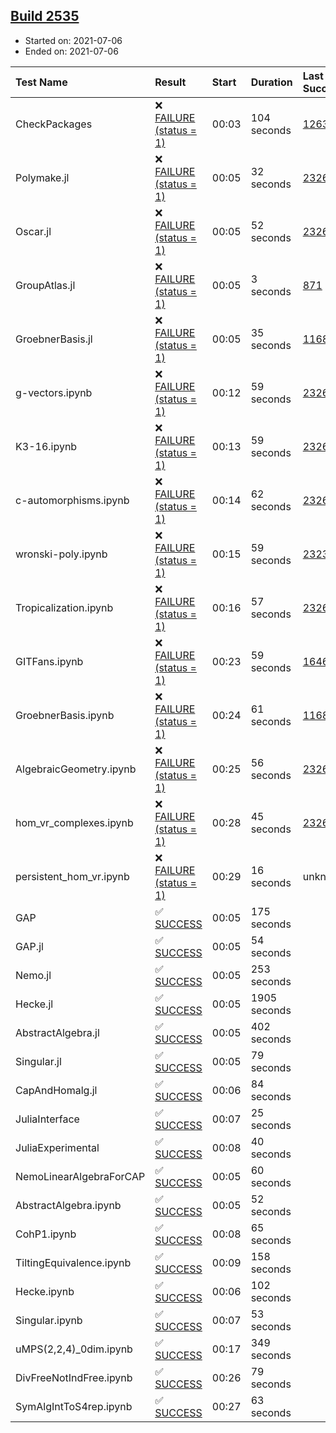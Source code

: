 ## [Build 2535](https://oscarci.mathematik.uni-kl.de/job/oscar-stable/2535/)

* Started on: 2021-07-06
* Ended on: 2021-07-06

| Test Name    | Result | Start | Duration | Last Success | First Failure |
|:-------------|:-------|:------|:---------|:-------------|:--------------|
| CheckPackages | ❌ [FAILURE (status = 1)](https://oscarci.mathematik.uni-kl.de/job/oscar-stable/2535/artifact/logs/build-2535/CheckPackages.log) | 00:03 | 104 seconds | [1263](https://oscarci.mathematik.uni-kl.de/job/oscar-stable/1263/) | [1264](https://oscarci.mathematik.uni-kl.de/job/oscar-stable/1264/) |
| Polymake.jl | ❌ [FAILURE (status = 1)](https://oscarci.mathematik.uni-kl.de/job/oscar-stable/2535/artifact/logs/build-2535/Polymake.jl.log) | 00:05 | 32 seconds | [2326](https://oscarci.mathematik.uni-kl.de/job/oscar-stable/2326/) | [2327](https://oscarci.mathematik.uni-kl.de/job/oscar-stable/2327/) |
| Oscar.jl | ❌ [FAILURE (status = 1)](https://oscarci.mathematik.uni-kl.de/job/oscar-stable/2535/artifact/logs/build-2535/Oscar.jl.log) | 00:05 | 52 seconds | [2326](https://oscarci.mathematik.uni-kl.de/job/oscar-stable/2326/) | [2327](https://oscarci.mathematik.uni-kl.de/job/oscar-stable/2327/) |
| GroupAtlas.jl | ❌ [FAILURE (status = 1)](https://oscarci.mathematik.uni-kl.de/job/oscar-stable/2535/artifact/logs/build-2535/GroupAtlas.jl.log) | 00:05 | 3 seconds | [871](https://oscarci.mathematik.uni-kl.de/job/oscar-stable/871/) | [872](https://oscarci.mathematik.uni-kl.de/job/oscar-stable/872/) |
| GroebnerBasis.jl | ❌ [FAILURE (status = 1)](https://oscarci.mathematik.uni-kl.de/job/oscar-stable/2535/artifact/logs/build-2535/GroebnerBasis.jl.log) | 00:05 | 35 seconds | [1168](https://oscarci.mathematik.uni-kl.de/job/oscar-stable/1168/) | [1169](https://oscarci.mathematik.uni-kl.de/job/oscar-stable/1169/) |
| g-vectors.ipynb | ❌ [FAILURE (status = 1)](https://oscarci.mathematik.uni-kl.de/job/oscar-stable/2535/artifact/logs/build-2535/g-vectors.ipynb.log) | 00:12 | 59 seconds | [2326](https://oscarci.mathematik.uni-kl.de/job/oscar-stable/2326/) | [2327](https://oscarci.mathematik.uni-kl.de/job/oscar-stable/2327/) |
| K3-16.ipynb | ❌ [FAILURE (status = 1)](https://oscarci.mathematik.uni-kl.de/job/oscar-stable/2535/artifact/logs/build-2535/K3-16.ipynb.log) | 00:13 | 59 seconds | [2326](https://oscarci.mathematik.uni-kl.de/job/oscar-stable/2326/) | [2327](https://oscarci.mathematik.uni-kl.de/job/oscar-stable/2327/) |
| c-automorphisms.ipynb | ❌ [FAILURE (status = 1)](https://oscarci.mathematik.uni-kl.de/job/oscar-stable/2535/artifact/logs/build-2535/c-automorphisms.ipynb.log) | 00:14 | 62 seconds | [2326](https://oscarci.mathematik.uni-kl.de/job/oscar-stable/2326/) | [2327](https://oscarci.mathematik.uni-kl.de/job/oscar-stable/2327/) |
| wronski-poly.ipynb | ❌ [FAILURE (status = 1)](https://oscarci.mathematik.uni-kl.de/job/oscar-stable/2535/artifact/logs/build-2535/wronski-poly.ipynb.log) | 00:15 | 59 seconds | [2323](https://oscarci.mathematik.uni-kl.de/job/oscar-stable/2323/) | [2324](https://oscarci.mathematik.uni-kl.de/job/oscar-stable/2324/) |
| Tropicalization.ipynb | ❌ [FAILURE (status = 1)](https://oscarci.mathematik.uni-kl.de/job/oscar-stable/2535/artifact/logs/build-2535/Tropicalization.ipynb.log) | 00:16 | 57 seconds | [2326](https://oscarci.mathematik.uni-kl.de/job/oscar-stable/2326/) | [2327](https://oscarci.mathematik.uni-kl.de/job/oscar-stable/2327/) |
| GITFans.ipynb | ❌ [FAILURE (status = 1)](https://oscarci.mathematik.uni-kl.de/job/oscar-stable/2535/artifact/logs/build-2535/GITFans.ipynb.log) | 00:23 | 59 seconds | [1646](https://oscarci.mathematik.uni-kl.de/job/oscar-stable/1646/) | [1647](https://oscarci.mathematik.uni-kl.de/job/oscar-stable/1647/) |
| GroebnerBasis.ipynb | ❌ [FAILURE (status = 1)](https://oscarci.mathematik.uni-kl.de/job/oscar-stable/2535/artifact/logs/build-2535/GroebnerBasis.ipynb.log) | 00:24 | 61 seconds | [1168](https://oscarci.mathematik.uni-kl.de/job/oscar-stable/1168/) | [1169](https://oscarci.mathematik.uni-kl.de/job/oscar-stable/1169/) |
| AlgebraicGeometry.ipynb | ❌ [FAILURE (status = 1)](https://oscarci.mathematik.uni-kl.de/job/oscar-stable/2535/artifact/logs/build-2535/AlgebraicGeometry.ipynb.log) | 00:25 | 56 seconds | [2326](https://oscarci.mathematik.uni-kl.de/job/oscar-stable/2326/) | [2327](https://oscarci.mathematik.uni-kl.de/job/oscar-stable/2327/) |
| hom_vr_complexes.ipynb | ❌ [FAILURE (status = 1)](https://oscarci.mathematik.uni-kl.de/job/oscar-stable/2535/artifact/logs/build-2535/hom_vr_complexes.ipynb.log) | 00:28 | 45 seconds | [2326](https://oscarci.mathematik.uni-kl.de/job/oscar-stable/2326/) | [2327](https://oscarci.mathematik.uni-kl.de/job/oscar-stable/2327/) |
| persistent_hom_vr.ipynb | ❌ [FAILURE (status = 1)](https://oscarci.mathematik.uni-kl.de/job/oscar-stable/2535/artifact/logs/build-2535/persistent_hom_vr.ipynb.log) | 00:29 | 16 seconds | unknown | unknown |
| GAP | ✅ [SUCCESS](https://oscarci.mathematik.uni-kl.de/job/oscar-stable/2535/artifact/logs/build-2535/GAP.log) | 00:05 | 175 seconds |  |  |
| GAP.jl | ✅ [SUCCESS](https://oscarci.mathematik.uni-kl.de/job/oscar-stable/2535/artifact/logs/build-2535/GAP.jl.log) | 00:05 | 54 seconds |  |  |
| Nemo.jl | ✅ [SUCCESS](https://oscarci.mathematik.uni-kl.de/job/oscar-stable/2535/artifact/logs/build-2535/Nemo.jl.log) | 00:05 | 253 seconds |  |  |
| Hecke.jl | ✅ [SUCCESS](https://oscarci.mathematik.uni-kl.de/job/oscar-stable/2535/artifact/logs/build-2535/Hecke.jl.log) | 00:05 | 1905 seconds |  |  |
| AbstractAlgebra.jl | ✅ [SUCCESS](https://oscarci.mathematik.uni-kl.de/job/oscar-stable/2535/artifact/logs/build-2535/AbstractAlgebra.jl.log) | 00:05 | 402 seconds |  |  |
| Singular.jl | ✅ [SUCCESS](https://oscarci.mathematik.uni-kl.de/job/oscar-stable/2535/artifact/logs/build-2535/Singular.jl.log) | 00:05 | 79 seconds |  |  |
| CapAndHomalg.jl | ✅ [SUCCESS](https://oscarci.mathematik.uni-kl.de/job/oscar-stable/2535/artifact/logs/build-2535/CapAndHomalg.jl.log) | 00:06 | 84 seconds |  |  |
| JuliaInterface | ✅ [SUCCESS](https://oscarci.mathematik.uni-kl.de/job/oscar-stable/2535/artifact/logs/build-2535/JuliaInterface.log) | 00:07 | 25 seconds |  |  |
| JuliaExperimental | ✅ [SUCCESS](https://oscarci.mathematik.uni-kl.de/job/oscar-stable/2535/artifact/logs/build-2535/JuliaExperimental.log) | 00:08 | 40 seconds |  |  |
| NemoLinearAlgebraForCAP | ✅ [SUCCESS](https://oscarci.mathematik.uni-kl.de/job/oscar-stable/2535/artifact/logs/build-2535/NemoLinearAlgebraForCAP.log) | 00:05 | 60 seconds |  |  |
| AbstractAlgebra.ipynb | ✅ [SUCCESS](https://oscarci.mathematik.uni-kl.de/job/oscar-stable/2535/artifact/logs/build-2535/AbstractAlgebra.ipynb.log) | 00:05 | 52 seconds |  |  |
| CohP1.ipynb | ✅ [SUCCESS](https://oscarci.mathematik.uni-kl.de/job/oscar-stable/2535/artifact/logs/build-2535/CohP1.ipynb.log) | 00:08 | 65 seconds |  |  |
| TiltingEquivalence.ipynb | ✅ [SUCCESS](https://oscarci.mathematik.uni-kl.de/job/oscar-stable/2535/artifact/logs/build-2535/TiltingEquivalence.ipynb.log) | 00:09 | 158 seconds |  |  |
| Hecke.ipynb | ✅ [SUCCESS](https://oscarci.mathematik.uni-kl.de/job/oscar-stable/2535/artifact/logs/build-2535/Hecke.ipynb.log) | 00:06 | 102 seconds |  |  |
| Singular.ipynb | ✅ [SUCCESS](https://oscarci.mathematik.uni-kl.de/job/oscar-stable/2535/artifact/logs/build-2535/Singular.ipynb.log) | 00:07 | 53 seconds |  |  |
| uMPS(2,2,4)_0dim.ipynb | ✅ [SUCCESS](https://oscarci.mathematik.uni-kl.de/job/oscar-stable/2535/artifact/logs/build-2535/uMPS-2-2-4-_0dim.ipynb.log) | 00:17 | 349 seconds |  |  |
| DivFreeNotIndFree.ipynb | ✅ [SUCCESS](https://oscarci.mathematik.uni-kl.de/job/oscar-stable/2535/artifact/logs/build-2535/DivFreeNotIndFree.ipynb.log) | 00:26 | 79 seconds |  |  |
| SymAlgIntToS4rep.ipynb | ✅ [SUCCESS](https://oscarci.mathematik.uni-kl.de/job/oscar-stable/2535/artifact/logs/build-2535/SymAlgIntToS4rep.ipynb.log) | 00:27 | 63 seconds |  |  |
